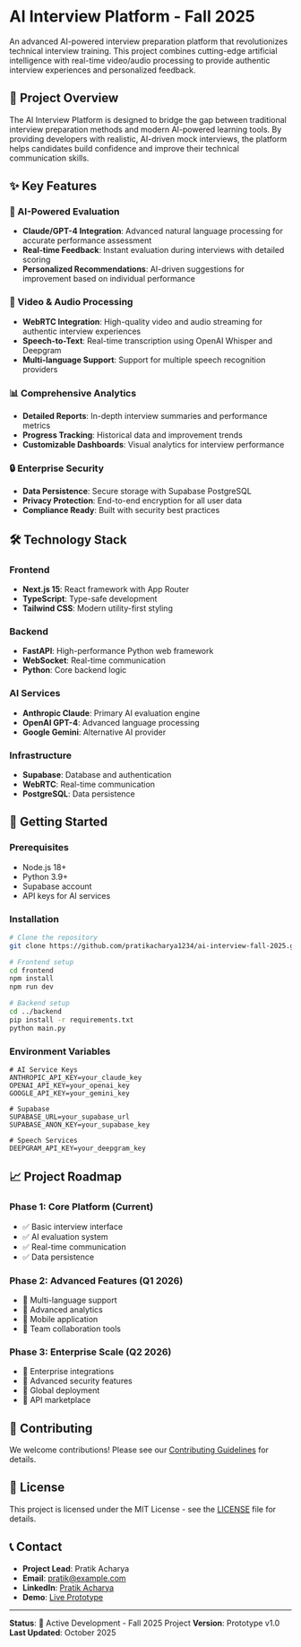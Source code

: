 # AI Interview Platform - Fall 2025

An advanced AI-powered interview preparation platform that revolutionizes technical interview training. This project combines cutting-edge artificial intelligence with real-time video/audio processing to provide authentic interview experiences and personalized feedback.

## 🎯 Project Overview

The AI Interview Platform is designed to bridge the gap between traditional interview preparation methods and modern AI-powered learning tools. By providing developers with realistic, AI-driven mock interviews, the platform helps candidates build confidence and improve their technical communication skills.

## ✨ Key Features

### 🤖 AI-Powered Evaluation
- **Claude/GPT-4 Integration**: Advanced natural language processing for accurate performance assessment
- **Real-time Feedback**: Instant evaluation during interviews with detailed scoring
- **Personalized Recommendations**: AI-driven suggestions for improvement based on individual performance

### 🎥 Video & Audio Processing
- **WebRTC Integration**: High-quality video and audio streaming for authentic interview experiences
- **Speech-to-Text**: Real-time transcription using OpenAI Whisper and Deepgram
- **Multi-language Support**: Support for multiple speech recognition providers

### 📊 Comprehensive Analytics
- **Detailed Reports**: In-depth interview summaries and performance metrics
- **Progress Tracking**: Historical data and improvement trends
- **Customizable Dashboards**: Visual analytics for interview performance

### 🔒 Enterprise Security
- **Data Persistence**: Secure storage with Supabase PostgreSQL
- **Privacy Protection**: End-to-end encryption for all user data
- **Compliance Ready**: Built with security best practices

## 🛠️ Technology Stack

### Frontend
- **Next.js 15**: React framework with App Router
- **TypeScript**: Type-safe development
- **Tailwind CSS**: Modern utility-first styling

### Backend
- **FastAPI**: High-performance Python web framework
- **WebSocket**: Real-time communication
- **Python**: Core backend logic

### AI Services
- **Anthropic Claude**: Primary AI evaluation engine
- **OpenAI GPT-4**: Advanced language processing
- **Google Gemini**: Alternative AI provider

### Infrastructure
- **Supabase**: Database and authentication
- **WebRTC**: Real-time communication
- **PostgreSQL**: Data persistence

## 🚀 Getting Started

### Prerequisites
- Node.js 18+
- Python 3.9+
- Supabase account
- API keys for AI services

### Installation

```bash
# Clone the repository
git clone https://github.com/pratikacharya1234/ai-interview-fall-2025.git

# Frontend setup
cd frontend
npm install
npm run dev

# Backend setup
cd ../backend
pip install -r requirements.txt
python main.py
```

### Environment Variables
```env
# AI Service Keys
ANTHROPIC_API_KEY=your_claude_key
OPENAI_API_KEY=your_openai_key
GOOGLE_API_KEY=your_gemini_key

# Supabase
SUPABASE_URL=your_supabase_url
SUPABASE_ANON_KEY=your_supabase_key

# Speech Services
DEEPGRAM_API_KEY=your_deepgram_key
```

## 📈 Project Roadmap

### Phase 1: Core Platform (Current)
- ✅ Basic interview interface
- ✅ AI evaluation system
- ✅ Real-time communication
- ✅ Data persistence

### Phase 2: Advanced Features (Q1 2026)
- 🔄 Multi-language support
- 🔄 Advanced analytics
- 🔄 Mobile application
- 🔄 Team collaboration tools

### Phase 3: Enterprise Scale (Q2 2026)
- 🔄 Enterprise integrations
- 🔄 Advanced security features
- 🔄 Global deployment
- 🔄 API marketplace

## 🤝 Contributing

We welcome contributions! Please see our [Contributing Guidelines](CONTRIBUTING.md) for details.

## 📄 License

This project is licensed under the MIT License - see the [LICENSE](LICENSE) file for details.

## 📞 Contact

- **Project Lead**: Pratik Acharya
- **Email**: pratik@example.com
- **LinkedIn**: [Pratik Acharya](https://linkedin.com/in/pratikacharya)
- **Demo**: [Live Prototype](https://interviewmock.vercel.app/)

---

**Status**: 🚧 Active Development - Fall 2025 Project
**Version**: Prototype v1.0
**Last Updated**: October 2025